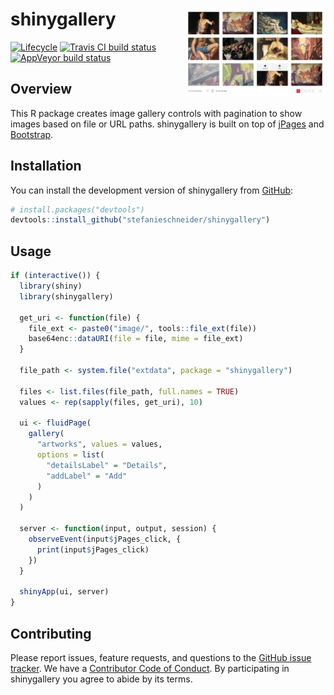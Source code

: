 
<!-- README.md is generated from README.Rmd. Please edit that file -->

# shinygallery <img src="man/figures/example.png" align="right" width="225" />

[![Lifecycle](https://img.shields.io/badge/lifecycle-experimental-orange.svg)](https://www.tidyverse.org/lifecycle/#experimental)
[![Travis CI build
status](https://travis-ci.org/stefanieschneider/shinygallery.svg?branch=master)](https://travis-ci.org/stefanieschneider/shinygallery)
[![AppVeyor build
status](https://ci.appveyor.com/api/projects/status/github/stefanieschneider/shinygallery?branch=master&svg=true)](https://ci.appveyor.com/project/stefanieschneider/shinygallery)

## Overview

This R package creates image gallery controls with pagination to show
images based on file or URL paths. shinygallery is built on top of
[jPages](https://github.com/luis-almeida/jPages) and
[Bootstrap](https://getbootstrap.com/).

## Installation

You can install the development version of shinygallery from
[GitHub](https://github.com/stefanieschneider/shinygallery):

``` r
# install.packages("devtools")
devtools::install_github("stefanieschneider/shinygallery")
```

## Usage

``` r
if (interactive()) {
  library(shiny)
  library(shinygallery)

  get_uri <- function(file) {
    file_ext <- paste0("image/", tools::file_ext(file))
    base64enc::dataURI(file = file, mime = file_ext)
  }

  file_path <- system.file("extdata", package = "shinygallery")

  files <- list.files(file_path, full.names = TRUE)
  values <- rep(sapply(files, get_uri), 10)

  ui <- fluidPage(
    gallery(
      "artworks", values = values,
      options = list(
        "detailsLabel" = "Details",
        "addLabel" = "Add"
      )
    )
  )

  server <- function(input, output, session) {
    observeEvent(input$jPages_click, {
      print(input$jPages_click)
    })
  }

  shinyApp(ui, server)
}
```

## Contributing

Please report issues, feature requests, and questions to the [GitHub
issue
tracker](https://github.com/stefanieschneider/shinygallery/issues). We
have a [Contributor Code of
Conduct](https://github.com/stefanieschneider/shinygallery/blob/master/CODE_OF_CONDUCT.md).
By participating in shinygallery you agree to abide by its terms.
